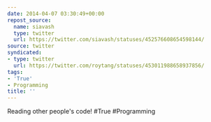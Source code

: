 ```yaml
---
date: 2014-04-07 03:30:49+00:00
repost_source:
  name: siavash
  type: twitter
  url: https://twitter.com/siavash/statuses/452576608654598144/
source: twitter
syndicated:
- type: twitter
  url: https://twitter.com/roytang/statuses/453011988658937856/
tags:
- 'True'
- Programming
title: ''
---
```


Reading other people's code! #True #Programming